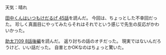 天気：晴れ

[田中くんはいつもけだるげ 45話](http://www.ganganonline.com/viewer/pc/comic/tanakakun/045/_SWF_Window.html)を読んだ。
今回は、ちょっとした不幸回だった。
珍しく真面目にやってみたらそれはそれでという感じで先生の反応がかわいかった。

[助太刀09 8話後編](http://www.ganganonline.com/viewer/pc/comic/sukedachi/008_2/_SWF_Window.html)を読んだ。
返り討ちの話のオチだった。
現実ではないんだろうけど、いい話だった。
自害とかOKなのはちょっと驚いた。
